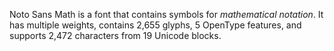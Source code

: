 Noto Sans Math is a font that contains symbols for _mathematical notation_. It has multiple weights, contains 2,655 glyphs, 5 OpenType features, and supports 2,472 characters from 19 Unicode blocks.